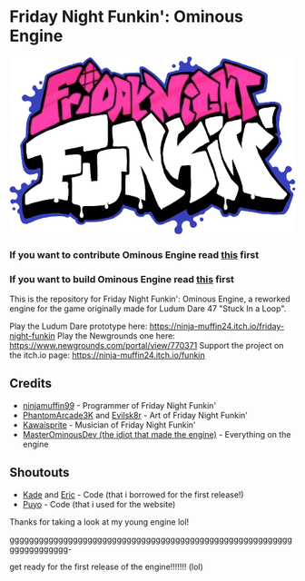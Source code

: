 # Friday Night Funkin': Ominous Engine

![Ominous Engine Logo](OminousEngineLogo.png)

### If you want to contribute Ominous Engine read [this](https://github.com/MasterOminousDev/Ominous-Engine/CONTRIBUTING.md) first
### If you want to build Ominous Engine read [this](https://github.com/MasterOminousDev/Ominous-Engine/docs/building.md) first

This is the repository for Friday Night Funkin': Ominous Engine, a reworked engine for the game originally made for Ludum Dare 47 "Stuck In a Loop".

Play the Ludum Dare prototype here: https://ninja-muffin24.itch.io/friday-night-funkin
Play the Newgrounds one here: https://www.newgrounds.com/portal/view/770371
Support the project on the itch.io page: https://ninja-muffin24.itch.io/funkin



## Credits

- [ninjamuffin99](https://twitter.com/ninja_muffin99) - Programmer of Friday Night Funkin'
- [PhantomArcade3K](https://twitter.com/phantomarcade3k) and [Evilsk8r](https://twitter.com/evilsk8r) - Art of Friday Night Funkin'
- [Kawaisprite](https://twitter.com/kawaisprite) - Musician of Friday Night Funkin'
- [MasterOminousDev (the idiot that made the engine)](https://github.com/MasterOminousDev) - Everything on the engine

## Shoutouts
- [Kade](https://github.com/KadeDev) and [Eric](https://github.com/MasterEric) - Code (that i borrowed for the first release!)
- [Puyo](https://github.com/puyoxyz) - Code (that i used for the website)

Thanks for taking a look at my young engine lol!

gggggggggggggggggggggggggggggggggggggggggggggggggggggggggggggggggggggg-


get ready for the first release of the engine!!!!!!! (lol)

